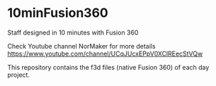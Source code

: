 # 10minFusion360
Staff designed in 10 minutes with Fusion 360

Check Youtube channel NorMaker for more details
https://www.youtube.com/channel/UCqJUcxEPpV0XClREecStVQw

This repository contains the f3d files (native Fusion 360) of each day project.
